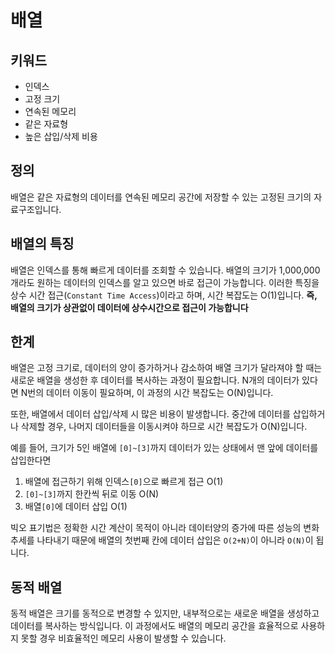 # 배열

## 키워드
- 인덱스
- 고정 크기
- 연속된 메모리
- 같은 자료형
- 높은 삽입/삭제 비용

## 정의
배열은 같은 자료형의 데이터를 연속된 메모리 공간에 저장할 수 있는 고정된 크기의 자료구조입니다.

## 배열의 특징
배열은 인덱스를 통해 빠르게 데이터를 조회할 수 있습니다. 배열의 크기가 1,000,000개라도 원하는 데이터의 인덱스를 알고 있으면 바로 접근이 가능합니다.
이러한 특징을 상수 시간 접근(`Constant Time Access`)이라고 하며, 시간 복잡도는 O(1)입니다.
**즉, 배열의 크기가 상관없이 데이터에 상수시간으로 접근이 가능합니다**

## 한계  
배열은 고정 크기로, 데이터의 양이 증가하거나 감소하여 배열 크기가 달라져야 할 때는 새로운 배열을 생성한 후 데이터를 복사하는 과정이 필요합니다. N개의 데이터가 있다면 N번의 데이터 이동이 필요하며, 이 과정의 시간 복잡도는 O(N)입니다.

또한, 배열에서 데이터 삽입/삭제 시 많은 비용이 발생합니다. 중간에 데이터를 삽입하거나 삭제할 경우, 나머지 데이터들을 이동시켜야 하므로 시간 복잡도가 O(N)입니다.  
  
예를 들어, 크기가 5인 배열에 `[0]~[3]`까지 데이터가 있는 상태에서 맨 앞에 데이터를 삽입한다면 
1. 배열에 접근하기 위해 인덱스`[0]`으로 빠르게 접근 O(1)
2. `[0]~[3]`까지 한칸씩 뒤로 이동 O(N)
3. 배열`[0]`에 데이터 삽입 O(1)  
  
빅오 표기법은 정확한 시간 계산이 목적이 아니라 데이터양의 증가에 따른 성능의 변화 추세를 나타내기 때문에
배열의 첫번째 칸에 데이터 삽입은 `O(2+N)`이 아니라 `O(N)`이 됩니다.  

## 동적 배열
동적 배열은 크기를 동적으로 변경할 수 있지만, 내부적으로는 새로운 배열을 생성하고 데이터를 복사하는 방식입니다. 이 과정에서도 배열의 메모리 공간을 효율적으로 사용하지 못할 경우 비효율적인 메모리 사용이 발생할 수 있습니다.

